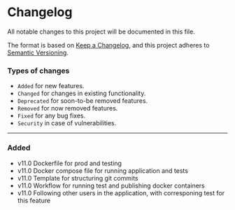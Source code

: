 # Changelog

All notable changes to this project will be documented in this file.

The format is based on [Keep a Changelog](https://keepachangelog.com/en/1.1.0/),
and this project adheres to [Semantic Versioning](https://semver.org/spec/v2.0.0.html).

### Types of changes

- `Added` for new features.
- `Changed` for changes in existing functionality.
- `Deprecated` for soon-to-be removed features.
- `Removed` for now removed features.
- `Fixed` for any bug fixes.
- `Security` in case of vulnerabilities.

---

### Added

- v11.0 Dockerfile for prod and testing
- v11.0 Docker compose file for running application and tests
- v11.0 Template for structuring git commits
- v11.0 Workflow for running test and publishing docker containers
- v11.0 Following other users in the application, with corresponing test for this feature
